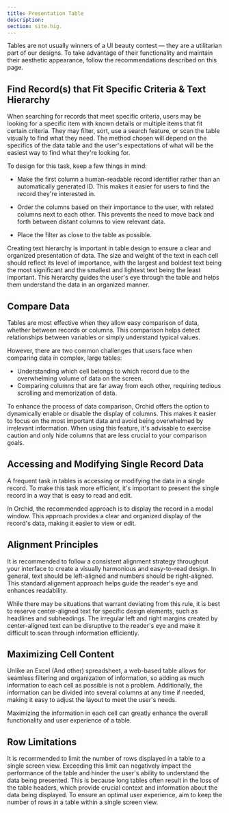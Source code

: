```yaml
---
title: Presentation Table 
description: 
section: site.hig.
---
```



<!--
Designing an effective table can be challenging, especially when dealing with a large number of columns or limited space. Let's take a list of products as an example and explore some best practices for table design.

![image](https://user-images.githubusercontent.com/5102591/217396116-b9e87ea5-aaf7-4d3f-8b11-35aba770afc5.png)



- Simplify the columns: Before attempting to resize the table, consider merging columns that are not necessary. For instance, the image and unique identifier columns can be combined to create more space.
- Merge similar information: In the same example, the name and description columns can be merged to provide more information in a smaller space.
- Use filters for complex information: The category column can show the final value, but the whole chain of categories can be specified in filters instead.
- Emphasize important information: The status of the product is important information that should be easily noticeable. Adding an icon that accurately represents the status and highlighting it in gray if the item is missing will improve the visual component of the table.
- Format prices: Proper formatting of prices will improve the overall readability of the table.
- Determine optimal column width: Determine the optimal width for each column to create a visually balanced table.



![image](https://user-images.githubusercontent.com/5102591/217396151-b3983087-24cf-4de4-9f8d-1788721d2cb7.png)


By following these steps, a cluttered table with cramped elements can be transformed into a clear and visually appealing display.
-->





Tables are not usually winners of a UI beauty contest — they are a utilitarian part of our designs.
To take advantage of their functionality and maintain their aesthetic appearance, follow the recommendations described on this page.


## Find Record(s) that Fit Specific Criteria & Text Hierarchy

When searching for records that meet specific criteria, users may be looking for a specific item with known details or multiple items that fit certain criteria. They may filter, sort, use a search feature, or scan the table visually to find what they need. The method chosen will depend on the specifics of the data table and the user's expectations of what will be the easiest way to find what they're looking for.

To design for this task, keep a few things in mind:

- Make the first column a human-readable record identifier rather than an automatically generated ID. This makes it easier for users to find the record they're interested in.

- Order the columns based on their importance to the user, with related columns next to each other. This prevents the need to move back and forth between distant columns to view relevant data.

- Place the filter as close to the table as possible.

Creating text hierarchy is important in table design to ensure a clear and organized presentation of data. The size and weight of the text in each cell should reflect its level of importance, with the largest and boldest text being the most significant and the smallest and lightest text being the least important. This hierarchy guides the user's eye through the table and helps them understand the data in an organized manner.


## Compare Data

Tables are most effective when they allow easy comparison of data, whether between records or columns. 
This comparison helps detect relationships between variables or simply understand typical values.

However, there are two common challenges that users face when comparing data in complex, large tables:

- Understanding which cell belongs to which record due to the overwhelming volume of data on the screen.
- Comparing columns that are far away from each other, requiring tedious scrolling and memorization of data.

To enhance the process of data comparison, Orchid offers the option to dynamically enable or disable the display of columns. This makes it easier to focus on the most important data and avoid being overwhelmed by irrelevant information. When using this feature, it's advisable to exercise caution and only hide columns that are less crucial to your comparison goals.


## Accessing and Modifying Single Record Data

A frequent task in tables is accessing or modifying the data in a single record. To make this task more efficient, it's important to present the single record in a way that is easy to read and edit.

In Orchid, the recommended approach is to display the record in a modal window. This approach provides a clear and organized display of the record's data, making it easier to view or edit.

## Alignment Principles

It is recommended to follow a consistent alignment strategy throughout your interface to create a visually harmonious and easy-to-read design. In general, text should be left-aligned and numbers should be right-aligned. This standard alignment approach helps guide the reader's eye and enhances readability.

While there may be situations that warrant deviating from this rule, it is best to reserve center-aligned text for specific design elements, such as headlines and subheadings. The irregular left and right margins created by center-aligned text can be disruptive to the reader's eye and make it difficult to scan through information efficiently.


## Maximizing Cell Content

Unlike an Excel (And other) spreadsheet, a web-based table allows for seamless filtering and organization of information, so adding as much information to each cell as possible is not a problem. Additionally, the information can be divided into several columns at any time if needed, making it easy to adjust the layout to meet the user's needs.

Maximizing the information in each cell can greatly enhance the overall functionality and user experience of a table.


## Row Limitations

It is recommended to limit the number of rows displayed in a table to a single screen view. Exceeding this limit can negatively impact the performance of the table and hinder the user's ability to understand the data being presented. This is because long tables often result in the loss of the table headers, which provide crucial context and information about the data being displayed. To ensure an optimal user experience, aim to keep the number of rows in a table within a single screen view.

